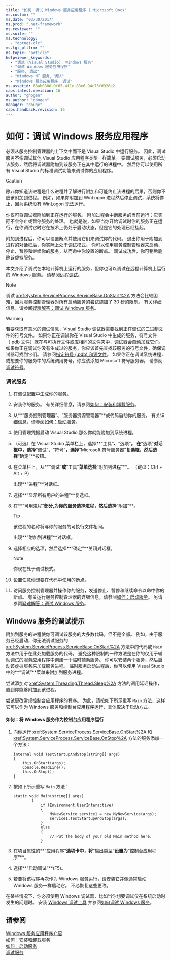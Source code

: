 ```yaml
---
title: "如何：调试 Windows 服务应用程序 | Microsoft Docs"
ms.custom: ""
ms.date: "03/30/2017"
ms.prod: ".net-framework"
ms.reviewer: ""
ms.suite: ""
ms.technology: 
  - "dotnet-clr"
ms.tgt_pltfrm: ""
ms.topic: "article"
helpviewer_keywords: 
  - "调试 [Visual Studio], Windows 服务"
  - "调试 Windows 服务应用程序"
  - "服务, 调试"
  - "Windows NT 服务, 调试"
  - "Windows 服务应用程序, 调试"
ms.assetid: 63ab0800-0f05-4f1e-88e6-94c73fd920a2
caps.latest.revision: 16
author: "ghogen"
ms.author: "ghogen"
manager: "douge"
caps.handback.revision: 16
---
```

# 如何：调试 Windows 服务应用程序
必须从服务控制管理器的上下文中而不是 Visual Studio 中运行服务。  因此，调试服务不像调试其他 Visual Studio 应用程序类型一样简单。  要调试服务，必须启动该服务，然后将调试器附加到该服务正在其中运行的进程中。  然后你可以使用所有 Visual Studio 的标准调试功能来调试你的应用程序。  
  
> [!CAUTION]
>  除非你知道该进程是什么进程并了解进行附加和可能终止该进程的后果，否则你不应该附加到进程。  例如，如果你附加到 WinLogon 进程然后停止调试，系统将停止，因为系统没有 WinLogon 无法运行。  
  
 你仅可将调试器附加到正在运行的服务。  附加过程会中断服务的当前运行；它实际不会停止或暂停服务的处理。  也就是说，如果当你开始调试时你的服务正在运行，在你调试它时它在技术上仍处于启动状态，但是它的处理已经挂起。  
  
 附加到进程后，你可以设置断点并使用它们来调试你的代码。  退出你用于附加到进程的对话框后，你实际上处于调试模式。  你可以使用服务控制管理器来启动、停止、暂停和继续你的服务，从而命中你设置的断点。  调试成功后，你可稍后删除该虚拟服务。  
  
 本文介绍了调试在本地计算机上运行的服务，但你也可以调试在远程计算机上运行的 Windows 服务。  请参阅[远程调试](../Topic/Remote%20Debugging.md)。  
  
> [!NOTE]
>  调试 <xref:System.ServiceProcess.ServiceBase.OnStart%2A> 方法会比较困难，因为服务控制管理器对所有启动服务的尝试施加了 30 秒的限制。  有关详细信息，请参阅[疑难解答：调试 Windows 服务](../../../docs/framework/windows-services/troubleshooting-debugging-windows-services.md)。  
  
> [!WARNING]
>  若要获取有意义的调试信息，Visual Studio 调试器需要找到正在调试的二进制文件的符号文件。  如果你正在调试你在 Visual Studio 中生成的服务，符号文件（.pdb 文件）就在与可执行文件或库相同的文件夹中，调试器会自动加载它们。  如果你正在调试你没有生成过的服务，你应该首先查找该服务的符号文件，确保调试器可找到它们。  请参阅[指定符号 \(.pdb\) 和源文件](../Topic/Specify%20Symbol%20\(.pdb\)%20and%20Source%20Files%20in%20the%20Visual%20Studio%20Debugger.md)。  如果你正在调试系统进程，或想要你的服务中的系统调用符号，你应该添加 Microsoft 符号服务器。  请参阅[调试符号](http://msdn.microsoft.com/windows/desktop/ee416588.aspx)。  
  
### 调试服务  
  
1.  在调试配置中生成你的服务。  
  
2.  安装你的服务。  有关详细信息，请参阅[如何：安装和卸载服务](../../../docs/framework/windows-services/how-to-install-and-uninstall-services.md)。  
  
3.  从**“服务控制管理器”**、**“服务器资源管理器”**或代码启动你的服务。  有关详细信息，请参阅[如何：启动服务](../../../docs/framework/windows-services/how-to-start-services.md)。  
  
4.  使用管理凭据启动 Visual Studio,那么你就能附加到系统进程。  
  
5.  （可选）在 Visual Studio 菜单栏上，选择**“工具”**、**“选项”**。  在**“选项”**对话框中，选择**“调试”**、**“符号”**，选择**“Microsoft 符号服务器”**复选框，然后选择**“确定”**按钮。  
  
6.  在菜单栏上，从**“调试”**或**“工具”**菜单选择**“附加到进程”**。  （键盘：Ctrl \+ Alt \+ P）  
  
     出现**“进程”**对话框。  
  
7.  选择**“显示所有用户的进程”**复选框。  
  
8.  在**“可用进程”**部分,为你的服务选择进程，然后选择**“附加”**。  
  
    > [!TIP]
    >  该进程的名称将与你的服务的可执行文件相同。  
  
     出现**“附加到进程”**对话框。  
  
9. 选择相应的选项，然后选择**“确定”**关闭对话框。  
  
    > [!NOTE]
    >  你现在处于调试模式。  
  
10. 设置任意你想要在代码中使用的断点。  
  
11. 访问服务控制管理器并操作你的服务，发送停止、暂停和继续命令以命中你的断点。  有关运行服务控制管理器的详细信息，请参阅[如何：启动服务](../../../docs/framework/windows-services/how-to-start-services.md)。  另请参阅[疑难解答：调试 Windows 服务](../../../docs/framework/windows-services/troubleshooting-debugging-windows-services.md)。  
  
## Windows 服务的调试提示  
 附加到服务的进程使你可调试该服务的大多数代码，但不是全部。  例如，由于服务已经启动，你无法调试服务的 <xref:System.ServiceProcess.ServiceBase.OnStart%2A> 方法中的代码或 `Main` 方法中用于在此处加载服务的代码。  避免这种限制的一种方法是在你的仅用于辅助调试的服务应用程序中创建一个临时辅助服务。  你可以安装两个服务，然后启动该虚拟服务来加载服务进程。  临时服务启动进程后，你可以使用 Visual Studio 中的**“调试”**菜单来附加到服务进程。  
  
 尝试添加对 <xref:System.Threading.Thread.Sleep%2A> 方法的调用延迟操作，直到你能够附加到该进程。  
  
 尝试更改常规控制台应用程序的程序。  为此，请按如下所示重写 `Main` 方法，这样它可以作为 Windows 服务和控制台应用程序运行，具体取决于启动方式。  
  
#### 如何：将 Windows 服务作为控制台应用程序运行  
  
1.  向你运行 <xref:System.ServiceProcess.ServiceBase.OnStart%2A> 和 <xref:System.ServiceProcess.ServiceBase.OnStop%2A> 方法的服务添加一个方法：  
  
    ```  
    internal void TestStartupAndStop(string[] args)  
    {  
        this.OnStart(args);  
        Console.ReadLine();  
        this.OnStop();  
    }  
    ```  
  
2.  按如下所示重写 `Main` 方法：  
  
    ```  
    static void Main(string[] args)  
            {  
                if (Environment.UserInteractive)  
                {  
                    MyNewService service1 = new MyNewService(args);  
                    service1.TestStartupAndStop(args);  
                }  
                else  
                {  
                    // Put the body of your old Main method here.  
                }  
    ```  
  
3.  在项目属性的**“应用程序”**选项卡中，将**“输出类型”**设置为**“控制台应用程序”**。  
  
4.  选择**“启动调试”**\(F5\)。  
  
5.  若要将该程序再次作为 Windows 服务运行，请安装它并像通常启动 Windows 服务一样启动它。  不必恢复这些更改。  
  
 在某些情况下，你必须使用 Windows 调试器，比如当你想要调试仅在系统启动时发生的问题时。  安装 [Windows 调试工具](http://msdn.microsoft.com/windows/hardware/hh852365) 并参阅[如何调试 Windows 服务](http://support.microsoft.com/kb/824344)。  
  
## 请参阅  
 [Windows 服务应用程序介绍](../../../docs/framework/windows-services/introduction-to-windows-service-applications.md)   
 [如何：安装和卸载服务](../../../docs/framework/windows-services/how-to-install-and-uninstall-services.md)   
 [如何：启动服务](../../../docs/framework/windows-services/how-to-start-services.md)   
 [调试服务](http://msdn.microsoft.com/library/windows/desktop/ms682546.aspx)